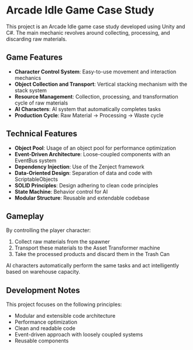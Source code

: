 # Arcade Idle Game Case Study

This project is an Arcade Idle game case study developed using Unity and C#. The main mechanic revolves around collecting, processing, and discarding raw materials.

## Game Features

- **Character Control System**: Easy-to-use movement and interaction mechanics
- **Object Collection and Transport**: Vertical stacking mechanism with the stack system
- **Resource Management**: Collection, processing, and transformation cycle of raw materials
- **AI Characters**: AI system that automatically completes tasks
- **Production Cycle**: Raw Material → Processing → Waste cycle

## Technical Features

- **Object Pool**: Usage of an object pool for performance optimization
- **Event-Driven Architecture**: Loose-coupled components with an EventBus system
- **Dependency Injection**: Use of the Zenject framework
- **Data-Oriented Design**: Separation of data and code with ScriptableObjects
- **SOLID Principles**: Design adhering to clean code principles
- **State Machine**: Behavior control for AI
- **Modular Structure**: Reusable and extendable codebase

## Gameplay

By controlling the player character:
1. Collect raw materials from the spawner
2. Transport these materials to the Asset Transformer machine
3. Take the processed products and discard them in the Trash Can

AI characters automatically perform the same tasks and act intelligently based on warehouse capacity.

## Development Notes

This project focuses on the following principles:
- Modular and extensible code architecture
- Performance optimization
- Clean and readable code
- Event-driven approach with loosely coupled systems
- Reusable components

